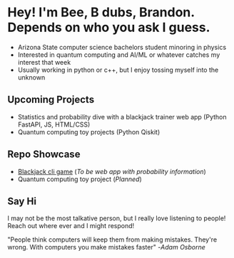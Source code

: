 # Hey! I'm Bee, B dubs, Brandon. </br> Depends on who you ask I guess.
- Arizona State computer science bachelors student minoring in physics
- Interested in quantum computing and AI/ML or whatever catches my interest that week
- Usually working in python or c++, but I enjoy tossing myself into the unknown

## Upcoming Projects
- Statistics and probability dive with a blackjack trainer web app (Python FastAPI, JS, HTML/CSS)
- Quantum computing toy projects (Python Qiskit)

## Repo Showcase
- [Blackjack cli game](https://github.com/Washington-Dev983/BlackJack-Trainer) (*To be web app with probability information*)
- Quantum computing toy project (*Planned*)

## Say Hi
I may not be the most talkative person, but I really love listening to people! Reach out where ever and I might respond!

"People think computers will keep them from making mistakes. They're wrong. With computers you make mistakes faster" -*Adam Osborne*
